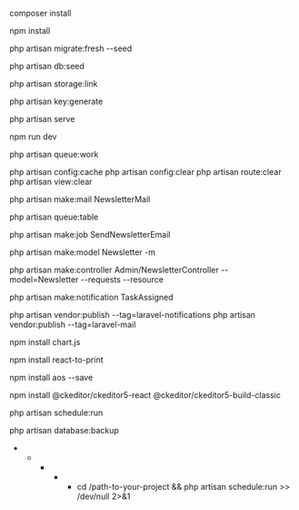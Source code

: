
<!-- INSTALLATION -->

composer install

npm install

php artisan  migrate:fresh --seed

php artisan db:seed

php artisan storage:link

php artisan key:generate

<!-- Run the system -->
php artisan serve

npm run dev

php artisan queue:work

<!-- OTHER ARTISAN COMMANDS -->

<!-- for clear config -->
php artisan config:cache
php artisan config:clear
php artisan route:clear
php artisan view:clear

<!-- for creating the mail  -->
php artisan make:mail NewsletterMail

<!-- for creating the queue -->
php artisan queue:table

<!-- for creating the send newsletter job -->
php artisan make:job SendNewsletterEmail

<!-- Model - Migration - Requests - Resource -->

<!-- model with migration -->
php artisan make:model Newsletter -m

<!-- controler with resource and requests -->
php artisan make:controller Admin/NewsletterController --model=Newsletter --requests --resource

<!-- for makaing notf -->

php artisan make:notification TaskAssigned

<!--  -->

php artisan vendor:publish --tag=laravel-notifications
php artisan vendor:publish --tag=laravel-mail



<!-- lib -->
npm install chart.js

npm install react-to-print


<!-- AOS -->
npm install aos --save

<!-- for text editor -->
npm install @ckeditor/ckeditor5-react @ckeditor/ckeditor5-build-classic



<!-- for cron -->
<!-- run locally -->
php artisan schedule:run
<!-- db backup -->
php artisan database:backup

<!-- in server c panel -->

* * * * * cd /path-to-your-project && php artisan schedule:run >> /dev/null 2>&1
